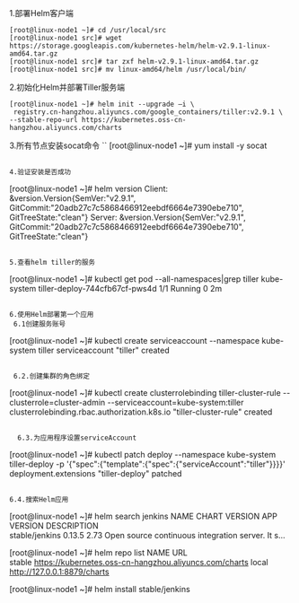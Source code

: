 1.部署Helm客户端
```
[root@linux-node1 ~]# cd /usr/local/src
[root@linux-node1 src]# wget https://storage.googleapis.com/kubernetes-helm/helm-v2.9.1-linux-amd64.tar.gz
[root@linux-node1 src]# tar zxf helm-v2.9.1-linux-amd64.tar.gz
[root@linux-node1 src]# mv linux-amd64/helm /usr/local/bin/
```

2.初始化Helm并部署Tiller服务端
```
[root@linux-node1 ~]# helm init --upgrade –i \
 registry.cn-hangzhou.aliyuncs.com/google_containers/tiller:v2.9.1 \
--stable-repo-url https://kubernetes.oss-cn-hangzhou.aliyuncs.com/charts
```

3.所有节点安装socat命令
``
[root@linux-node1 ~]# yum install -y socat
```

4.验证安装是否成功
```
[root@linux-node1 ~]# helm version
Client: &version.Version{SemVer:"v2.9.1", GitCommit:"20adb27c7c5868466912eebdf6664e7390ebe710", GitTreeState:"clean"}
Server: &version.Version{SemVer:"v2.9.1", GitCommit:"20adb27c7c5868466912eebdf6664e7390ebe710", GitTreeState:"clean"}
```

5.查看helm tiller的服务
```
[root@linux-node1 ~]# kubectl get pod --all-namespaces|grep tiller
kube-system   tiller-deploy-744cfb67cf-pws4d                1/1       Running   0          2m
```

6.使用Helm部署第一个应用
 6.1创建服务账号
```
[root@linux-node1 ~]# kubectl create serviceaccount --namespace kube-system tiller
serviceaccount "tiller" created
```

 6.2.创建集群的角色绑定
```
[root@linux-node1 ~]# kubectl create clusterrolebinding tiller-cluster-rule --clusterrole=cluster-admin --serviceaccount=kube-system:tiller
clusterrolebinding.rbac.authorization.k8s.io "tiller-cluster-rule" created
```

  6.3.为应用程序设置serviceAccount
 ```
[root@linux-node1 ~]# kubectl patch deploy --namespace kube-system tiller-deploy -p '{"spec":{"template":{"spec":{"serviceAccount":"tiller"}}}}'
deployment.extensions "tiller-deploy" patched
```

6.4.搜索Helm应用
```
[root@linux-node1 ~]# helm search jenkins
NAME          	CHART VERSION	APP VERSION	DESCRIPTION                                       
stable/jenkins	0.13.5       	2.73       	Open source continuous integration server. It s...


[root@linux-node1 ~]# helm repo list
NAME  	URL                                                   
stable	https://kubernetes.oss-cn-hangzhou.aliyuncs.com/charts
local 	http://127.0.0.1:8879/charts   

[root@linux-node1 ~]# helm install stable/jenkins
```
